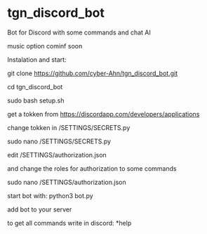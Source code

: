 # tgn_discord_bot
Bot for Discord with some commands and chat AI

music option cominf soon

Instalation and start:

git clone https://github.com/cyber-Ahn/tgn_discord_bot.git

cd tgn_discord_bot

sudo bash setup.sh


get a tokken from https://discordapp.com/developers/applications

change tokken in /SETTINGS/SECRETS.py


sudo nano /SETTINGS/SECRETS.py


edit /SETTINGS/authorization.json

and change the roles for authorization to some commands


sudo nano /SETTINGS/authorization.json

start bot with: python3 bot.py

add bot to your server

to get all commands write in discord: *help
